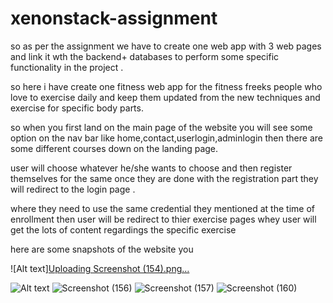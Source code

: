 



# xenonstack-assignment



so as per the assignment we have to create one web app with 3 web pages and link it wth the backend+ databases to perform some specific functionality 
in the project .

so  here i have create one fitness web app for the fitness freeks people who love to exercise daily and keep them updated  from the new techniques and      exercise for specific body parts.

 so   when you first land on the main page of the website you will see some option on the nav bar like home,contact,userlogin,adminlogin
 then  there are some  different courses down on the landing page.

user will choose whatever he/she wants to choose and then register themselves for the same once they are done with the registration part they will  redirect to the login page .


where they need to use the same credential they  mentioned  at the time of  enrollment then  user will be redirect  to thier exercise pages whey user will  get the lots of content regardings the  specific   exercise 
 
 
here are some snapshots of the website you


![Alt text][Uploading Screenshot (154).png…]()


![Alt text](https://user-images.githubusercontent.com/78375822/196848446-d6ecf528-6f39-4621-9e87-5aea00028dbb.png)
![Screenshot (156)](https://user-images.githubusercontent.com/78375822/196848559-432d39c9-f022-4c74-b8e8-4c08577e9d01.png)
![Screenshot (157)](https://user-images.githubusercontent.com/78375822/196848572-c209b55a-4501-4425-bdfb-bb3734ff16db.png)
![Screenshot (160)](https://user-images.githubusercontent.com/78375822/196848593-52175004-8e48-4615-a351-0015b53143e5.png)

